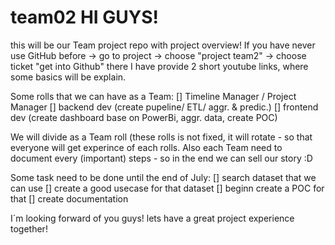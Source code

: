 # team02 HI GUYS!
this will be our Team project repo with project overview!
If you have never use GitHub before -> go to project -> choose "project team2" -> choose ticket "get into Github" there I have provide 2 short youtube links, where some basics will be explain.

Some rolls that we can have as a Team:
[] Timeline Manager / Project Manager
[] backend dev (create pupeline/ ETL/ aggr. & predic.)
[] frontend dev (create dashboard base on PowerBi, aggr. data, create POC)

We will divide as a Team roll (these rolls is not fixed, it will rotate - so that everyone will get experince of each rolls.
Also each Team need to document every (important) steps - so in the end we can sell our story :D 

Some task need to be done until the end of July:
[] search dataset that we can use
[] create a good usecase for that dataset
[] beginn create a POC for that
[] create documentation 


I´m looking forward of you guys! 
lets have a great project experience together! 
